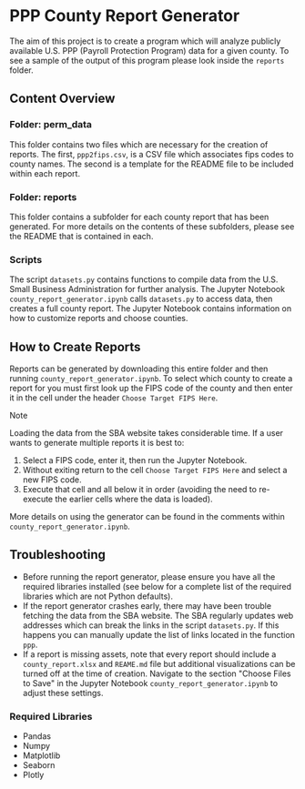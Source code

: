 # PPP County Report Generator
The aim of this project is to create a program which will analyze publicly available U.S. PPP (Payroll Protection Program) data for a given county. To see a sample of the output of this program please look inside the `reports` folder.

## Content Overview

### Folder: perm_data
This folder contains two files which are necessary for the creation of reports.  The first, `ppp2fips.csv`, is a CSV file which associates fips codes to county names. The second is a template for the README file to be included within each report.

### Folder: reports
This folder contains a subfolder for each county report that has been generated. For more details on the contents of these subfolders, please see the README that is contained in each.

### Scripts
The script `datasets.py` contains functions to compile data from the U.S. Small Business Administration for further analysis.  The Jupyter Notebook `county_report_generator.ipynb` calls `datasets.py` to access data, then creates a full county report. The Jupyter Notebook contains information on how to customize reports and choose counties.

## How to Create Reports
Reports can be generated by downloading this entire folder and then running `county_report_generator.ipynb`. To select which county to create a report for you must first look up the FIPS code of the county and then enter it in the cell under the header `Choose Target FIPS Here`. 
>[!NOTE]  
>Loading the data from the SBA website takes considerable time. If a user wants to generate multiple reports it is best to: 
>1. Select a FIPS code, enter it, then run the Jupyter Notebook. 
>2. Without exiting return to the cell `Choose Target FIPS Here` and select a new FIPS code. 
>3. Execute that cell and all below it in order (avoiding the need to re-execute the earlier cells where the data is loaded).

More details on using the generator can be found in the comments within `county_report_generator.ipynb`.

## Troubleshooting
* Before running the report generator, please ensure you have all the required libraries installed (see below for a complete list of the required libraries which are not Python defaults).
* If the report generator crashes early, there may have been trouble fetching the data from the SBA website.  The SBA regularly updates web addresses which can break the links in the script `datasets.py`.  If this happens you can manually update the list of links located in the function `ppp`.
* If a report is missing assets, note that every report should include a `county_report.xlsx` and `REAME.md` file but additional visualizations can be turned off at the time of creation. Navigate to the section "Choose Files to Save" in the Jupyter Notebook `county_report_generator.ipynb` to adjust these settings. 

### Required Libraries
* Pandas
* Numpy
* Matplotlib
* Seaborn
* Plotly

